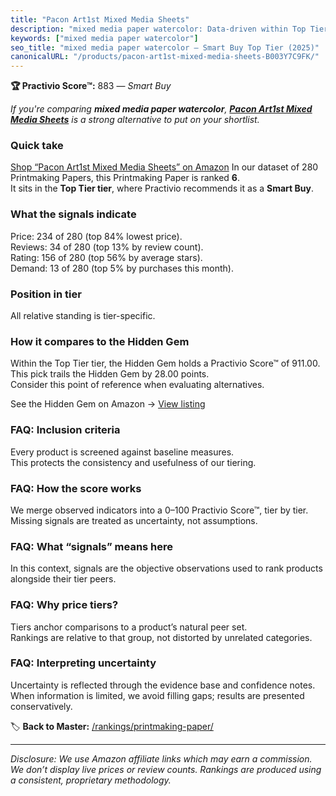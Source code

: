 ```yaml
---
title: "Pacon Art1st Mixed Media Sheets"
description: "mixed media paper watercolor: Data-driven within Top Tier ranking using the Practivio Score™. Positioned by quality, value, demand, findability, momentum."
keywords: ["mixed media paper watercolor"]
seo_title: "mixed media paper watercolor — Smart Buy Top Tier (2025)"
canonicalURL: "/products/pacon-art1st-mixed-media-sheets-B003Y7C9FK/"
---
```


**🏆 Practivio Score™:** 883 — _Smart Buy_


*If you're comparing **mixed media paper watercolor**, **[Pacon Art1st Mixed Media Sheets](https://www.amazon.com/dp/B003Y7C9FK?tag=practivio-20)** is a strong alternative to put on your shortlist.*
### Quick take
[Shop “Pacon Art1st Mixed Media Sheets” on Amazon](https://www.amazon.com/dp/B003Y7C9FK?tag=practivio-20)
In our dataset of 280 Printmaking Papers, this Printmaking Paper is ranked **6**.  
It sits in the **Top Tier tier**, where Practivio recommends it as a **Smart Buy**.

### What the signals indicate
Price: 234 of 280 (top 84% lowest price).  
Reviews: 34 of 280 (top 13% by review count).  
Rating: 156 of 280 (top 56% by average stars).  
Demand: 13 of 280 (top 5% by purchases this month).

### Position in tier
All relative standing is tier-specific.

### How it compares to the Hidden Gem
Within the Top Tier tier, the Hidden Gem holds a Practivio Score™ of 911.00.  
This pick trails the Hidden Gem by 28.00 points.  
Consider this point of reference when evaluating alternatives.  

See the Hidden Gem on Amazon → [View listing](https://www.amazon.com/dp/B01GOO7HL0?tag=practivio-20)

### FAQ: Inclusion criteria
Every product is screened against baseline measures.  
This protects the consistency and usefulness of our tiering.

### FAQ: How the score works
We merge observed indicators into a 0–100 Practivio Score™, tier by tier.  
Missing signals are treated as uncertainty, not assumptions.

### FAQ: What “signals” means here
In this context, signals are the objective observations used to rank products alongside their tier peers.

### FAQ: Why price tiers?
Tiers anchor comparisons to a product’s natural peer set.  
Rankings are relative to that group, not distorted by unrelated categories.

### FAQ: Interpreting uncertainty
Uncertainty is reflected through the evidence base and confidence notes.  
When information is limited, we avoid filling gaps; results are presented conservatively.


🏷️ **Back to Master:** [/rankings/printmaking-paper/](/rankings/printmaking-paper/)

---
_Disclosure: We use Amazon affiliate links which may earn a commission. We don’t display live prices or review counts. Rankings are produced using a consistent, proprietary methodology._

